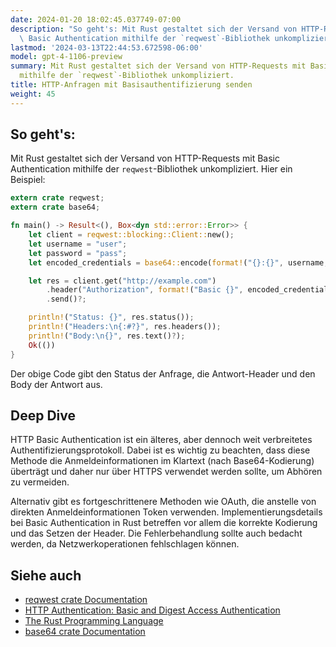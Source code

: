 ```yaml
---
date: 2024-01-20 18:02:45.037749-07:00
description: "So geht's: Mit Rust gestaltet sich der Versand von HTTP-Requests mit\
  \ Basic Authentication mithilfe der `reqwest`-Bibliothek unkompliziert. Hier ein\u2026"
lastmod: '2024-03-13T22:44:53.672598-06:00'
model: gpt-4-1106-preview
summary: Mit Rust gestaltet sich der Versand von HTTP-Requests mit Basic Authentication
  mithilfe der `reqwest`-Bibliothek unkompliziert.
title: HTTP-Anfragen mit Basisauthentifizierung senden
weight: 45
---
```


## So geht's:
Mit Rust gestaltet sich der Versand von HTTP-Requests mit Basic Authentication mithilfe der `reqwest`-Bibliothek unkompliziert. Hier ein Beispiel:

```Rust
extern crate reqwest;
extern crate base64;

fn main() -> Result<(), Box<dyn std::error::Error>> {
    let client = reqwest::blocking::Client::new();
    let username = "user";
    let password = "pass";
    let encoded_credentials = base64::encode(format!("{}:{}", username, password));

    let res = client.get("http://example.com")
        .header("Authorization", format!("Basic {}", encoded_credentials))
        .send()?;

    println!("Status: {}", res.status());
    println!("Headers:\n{:#?}", res.headers());
    println!("Body:\n{}", res.text()?);
    Ok(())
}
```

Der obige Code gibt den Status der Anfrage, die Antwort-Header und den Body der Antwort aus.

## Deep Dive
HTTP Basic Authentication ist ein älteres, aber dennoch weit verbreitetes Authentifizierungsprotokoll. Dabei ist es wichtig zu beachten, dass diese Methode die Anmeldeinformationen im Klartext (nach Base64-Kodierung) überträgt und daher nur über HTTPS verwendet werden sollte, um Abhören zu vermeiden.

Alternativ gibt es fortgeschrittenere Methoden wie OAuth, die anstelle von direkten Anmeldeinformationen Token verwenden. Implementierungsdetails bei Basic Authentication in Rust betreffen vor allem die korrekte Kodierung und das Setzen der Header. Die Fehlerbehandlung sollte auch bedacht werden, da Netzwerkoperationen fehlschlagen können.

## Siehe auch
- [reqwest crate Documentation](https://docs.rs/reqwest/)
- [HTTP Authentication: Basic and Digest Access Authentication](https://tools.ietf.org/html/rfc2617)
- [The Rust Programming Language](https://doc.rust-lang.org/book/)
- [base64 crate Documentation](https://docs.rs/base64/)
